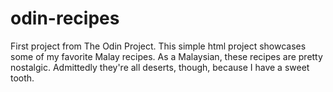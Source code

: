 # odin-recipes
First project from The Odin Project. 
This simple html project showcases some of my favorite Malay recipes.
As a Malaysian, these recipes are pretty nostalgic. 
Admittedly they're all deserts, though, because I have a sweet tooth. 